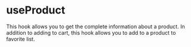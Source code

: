 # useProduct

This hook allows you to get the complete information about a product. In addition to adding to cart, this hook allows
you to add to a product to favorite list.
